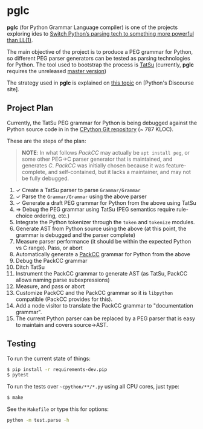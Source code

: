 # **pglc**

**pglc** (for Python Grammar Language compiler) is one of the projects exploring ides to
[Switch Python’s parsing tech to something more powerful than LL(1)](https://discuss.python.org/t/switch-pythons-parsing-tech-to-something-more-powerful-than-ll-1/379/56).

The main objective of the project is to produce a PEG grammar for Python, so different PEG parser generators can be tested as parsing technologies for Python. The tool used to bootstrap the process is [TatSu](https://tatsu.readthedocs.io) (currently, **pglc** requires the unreleased [master version](https://github.com/neogeny/TatSu))

The strategy used in **pglc** is explained on [this topic](https://discuss.python.org/t/preparing-for-new-python-parsing/1550/38) on [Python's Discourse site].

## Project Plan

Currently, the TatSu PEG grammar for Python is being debugged against the Python source code in in the [CPython Git repository](https://github.com/python/cpython) (~ 787 KLOC).

These are the steps of the plan:

> **NOTE**: In what follows _PackCC_ may actually be `apt install peg`, or some other PEG->C parser generator that is maintained, and generates _C_. _PackCC_ was initially chosen because it was feature-complete, and self-contained, but it lacks a maintainer, and may not be fully debugged.

1. ✓ Create a TatSu parser to parse `Grammar/Grammar`
1. ✓ Parse the `Grammar/Grammar` using the above parser
1. ✓ Generate a draft PEG grammar for Python from the above using TatSu
1. ⇒ Debug the PEG grammar using TatSu (PEG semantics require rule-choice ordering, etc.)
1. Integrate the Python tokenizer through the `token` and `tokenize` modules.
1. Generate AST from Python source using the above (at this point, the grammar is debugged and the parser complete)
1. Measure parser performance (it should be within the expected Python vs C range). Pass, or abort
1. Automatically generate a [PackCC](https://github.com/apalala/packcc) grammar for Python from the above
1. Debug the PackCC grammar
1. Ditch TatSu
1. Instrument the PackCC grammar to generate AST (as TatSu, PackCC allows naming parse subexpressions)
1. Measure, and pass or abort
1. Customize PackCC and the PackCC grammar so it is `libpython` compatible (PackCC provides for this).
1. Add a node visitor to translate the PackCC grammar to "documentation grammar".
1. The current Python parser can be replaced by a PEG parser that is easy to maintain and covers source->AST.

## Testing

To run the current state of things:

```bash
$ pip install -r requirements-dev.pip
$ pytest
```

To run the tests over `~cpython/**/*.py` using all CPU cores, just type:

```bash
$ make
```

See the `Makefile` or type this for options:

```bash
python -m test.parse -h
```
